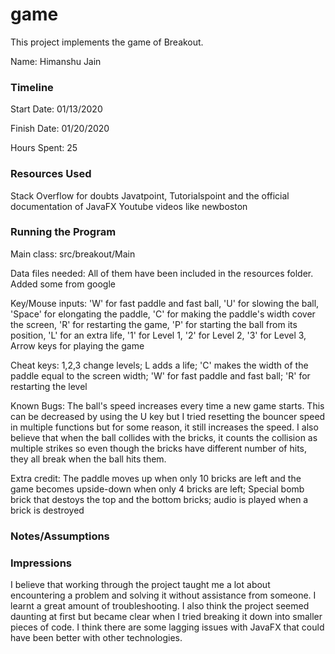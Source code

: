 game
====

This project implements the game of Breakout.

Name: Himanshu Jain

### Timeline

Start Date: 01/13/2020

Finish Date: 01/20/2020

Hours Spent: 25 

### Resources Used
Stack Overflow for doubts 
Javatpoint, Tutorialspoint and the official documentation of JavaFX
Youtube videos like newboston 

### Running the Program

Main class: src/breakout/Main

Data files needed: All of them have been included in the resources folder. Added some from google 

Key/Mouse inputs: 'W' for fast paddle and fast ball, 'U' for slowing the ball, 'Space' for elongating the paddle, 'C' for making the paddle's width cover the screen, 
'R' for restarting the game, 'P' for starting the ball from its position, 'L' for an extra life, '1' for Level 1, '2' for Level 2, '3' for Level 3,
Arrow keys for playing the game

Cheat keys: 1,2,3 change levels; L adds a life; 'C' makes the width of the paddle equal to the screen width; 'W' for fast paddle and fast ball; 'R' for restarting the level

Known Bugs: The ball's speed increases every time a new game starts. This can be decreased by using the U key but I tried resetting the bouncer speed in multiple functions but for some reason,
it still increases the speed. I also believe that when the ball collides with the bricks, it counts the collision as multiple strikes so even though the bricks have different number of hits,
they all break when the ball hits them. 

Extra credit: The paddle moves up when only 10 bricks are left and the game becomes upside-down when only 4 bricks are left; Special bomb brick that destoys the top and the bottom
bricks; audio is played when a brick is destroyed 


### Notes/Assumptions


### Impressions
I believe that working through the project taught me a lot about encountering a problem and solving it without assistance from someone. I learnt a great amount of 
troubleshooting. I also think the project seemed daunting at first but became clear when I tried breaking it down into smaller pieces of code. I think there are some 
lagging issues with JavaFX that could have been better with other technologies. 


